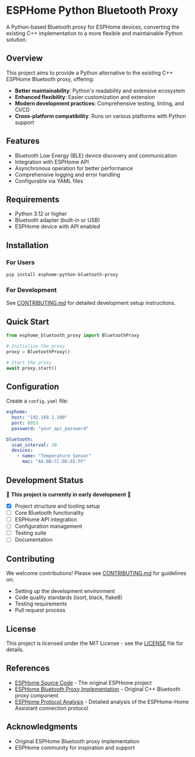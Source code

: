 # ESPHome Python Bluetooth Proxy

A Python-based Bluetooth proxy for ESPHome devices, converting the existing C++ implementation to a more flexible and maintainable Python solution.

## Overview

This project aims to provide a Python alternative to the existing C++ ESPHome Bluetooth proxy, offering:

- **Better maintainability**: Python's readability and extensive ecosystem
- **Enhanced flexibility**: Easier customization and extension
- **Modern development practices**: Comprehensive testing, linting, and CI/CD
- **Cross-platform compatibility**: Runs on various platforms with Python support

## Features

- Bluetooth Low Energy (BLE) device discovery and communication
- Integration with ESPHome API
- Asynchronous operation for better performance
- Comprehensive logging and error handling
- Configurable via YAML files

## Requirements

- Python 3.12 or higher
- Bluetooth adapter (built-in or USB)
- ESPHome device with API enabled

## Installation

### For Users

```bash
pip install esphome-python-bluetooth-proxy
```

### For Development

See [CONTRIBUTING.md](CONTRIBUTING.md) for detailed development setup instructions.

## Quick Start

```python
from esphome_bluetooth_proxy import BluetoothProxy

# Initialize the proxy
proxy = BluetoothProxy()

# Start the proxy
await proxy.start()
```

## Configuration

Create a `config.yaml` file:

```yaml
esphome:
  host: "192.168.1.100"
  port: 6053
  password: "your_api_password"

bluetooth:
  scan_interval: 30
  devices:
    - name: "Temperature Sensor"
      mac: "AA:BB:CC:DD:EE:FF"
```

## Development Status

🚧 **This project is currently in early development** 🚧

- [x] Project structure and tooling setup
- [ ] Core Bluetooth functionality
- [ ] ESPHome API integration
- [ ] Configuration management
- [ ] Testing suite
- [ ] Documentation

## Contributing

We welcome contributions! Please see [CONTRIBUTING.md](CONTRIBUTING.md) for guidelines on:

- Setting up the development environment
- Code quality standards (isort, black, flake8)
- Testing requirements
- Pull request process

## License

This project is licensed under the MIT License - see the [LICENSE](LICENSE) file for details.

## References

- [ESPHome Source Code](https://github.com/esphome/esphome/) - The original ESPHome project
- [ESPHome Bluetooth Proxy Implementation](https://github.com/esphome/esphome/tree/dev/esphome/components/bluetooth_proxy) - Original C++ Bluetooth proxy component
- [ESPHome Protocol Analysis](ESPHOME_PROTOCOL_ANALYSIS.md) - Detailed analysis of the ESPHome-Home Assistant connection protocol

## Acknowledgments

- Original ESPHome Bluetooth proxy implementation
- ESPHome community for inspiration and support